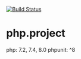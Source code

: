 [![Build Status](https://travis-ci.org/chrish65535/php.project.svg?branch=main)](https://travis-ci.org/chrish65535/php.project)

# php.project

php: 7.2, 7.4, 8.0
phpunit: ^8

